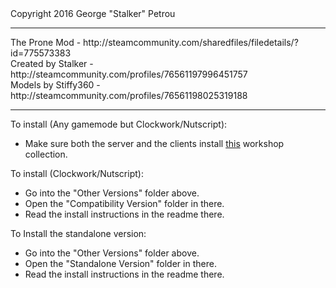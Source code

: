 <dl>Copyright 2016 George "Stalker" Petrou<br>
<hr>
The Prone Mod - http://steamcommunity.com/sharedfiles/filedetails/?id=775573383<br>
Created by Stalker - http://steamcommunity.com/profiles/76561197996451757<br>
Models by Stiffy360 - http://steamcommunity.com/profiles/76561198025319188<br>
<hr>

To install (Any gamemode but Clockwork/Nutscript):

 - Make sure both the server and the clients install [this](http://steamcommunity.com/workshop/filedetails/?id=918163968) workshop collection.

To install (Clockwork/Nutscript):

- Go into the "Other Versions" folder above.
- Open the "Compatibility Version" folder in there.<br>
- Read the install instructions in the readme there.

To Install the standalone version:

- Go into the "Other Versions" folder above.
- Open the "Standalone Version" folder in there.<br>
- Read the install instructions in the readme there.